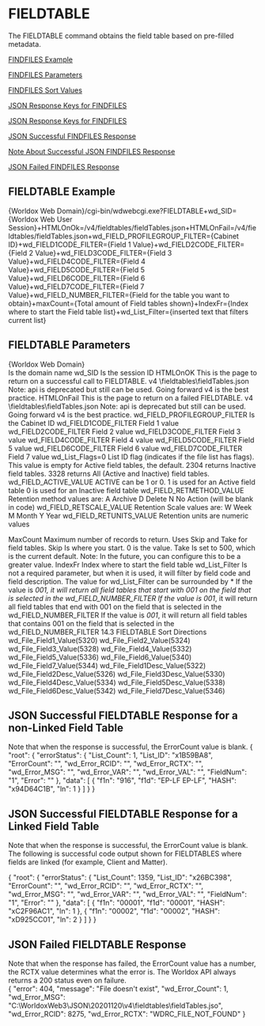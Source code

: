 # FIELDTABLE
The FIELDTABLE command obtains the field table based on pre-filled metadata.

[FINDFILES Example](#findfiles-example)

[FINDFILES Parameters](#findfiles-parameters)

[FINDFILES Sort Values](#findfiles-sort-values)

[JSON Response Keys for FINDFILES](#json-response-keys-for-findfiles)

[JSON Response Keys for FINDFILES](#json-response-keys-for-findfiles)

[JSON Successful FINDFILES Response](#json-successful-findfiles-response)

[Note About Successful JSON FINDFILES Response](#note-about-sucessful-json-findfiles-response)

[JSON Failed FINDFILES Response](#json-failed-findfiles-response)

## FIELDTABLE Example
{Worldox Web Domain}/cgi-bin/wdwebcgi.exe?FIELDTABLE+wd_SID={Worldox Web User Session}+HTMLOnOk=/v4/fieldtables/fieldTables.json+HTMLOnFail=/v4/fieldtables/fieldTables.json+wd_FIELD_PROFILEGROUP_FILTER={Cabinet ID}+wd_FIELD1CODE_FILTER={Field 1 Value}+wd_FIELD2CODE_FILTER={Field 2 Value}+wd_FIELD3CODE_FILTER={Field 3 Value}+wd_FIELD4CODE_FILTER={Field 4 Value}+wd_FIELD5CODE_FILTER={Field 5 Value}+wd_FIELD6CODE_FILTER={Field 6 Value}+wd_FIELD7CODE_FILTER={Field 7 Value}+wd_FIELD_NUMBER_FILTER={Field for the table you want to obtain}+maxCount={Total amount of Field tables shown}+IndexFr={Index where to start the Field table list}+wd_List_Filter={inserted text that filters current list}

## FIELDTABLE Parameters
{Worldox Web Domain}	
Is the domain name
wd_SID
	Is the session ID
HTMLOnOK
This is the page to return on a successful call to FIELDTABLE.
v4 \fieldtables\fieldTables.json
Note: api is deprecated but still can be used. Going forward v4 is the best practice.
HTMLOnFail
This is the page to return on a failed FIELDTABLE.
v4 \fieldtables\fieldTables.json
Note: api is deprecated but still can be used. Going forward v4 is the best practice.
wd_FIELD_PROFILEGROUP_FILTER
	Is the Cabinet ID
wd_FIELD1CODE_FILTER 
	Field 1 value
wd_FIELD2CODE_FILTER
	Field 2 value
wd_FIELD3CODE_FILTER
	Field 3 value
wd_FIELD4CODE_FILTER
	Field 4 value
wd_FIELD5CODE_FILTER
	Field 5 value
wd_FIELD6CODE_FILTER
	Field 6 value
wd_FIELD7CODE_FILTER
	Field 7 value
wd_List_Flags=0
	List ID flag (indicates if the file list has flags). This value is empty for Active field tables, the default.
	2304 returns Inactive field tables.
	3328 returns All (Active and Inactive) field tables.
wd_FIELD_ACTIVE_VALUE 
ACTIVE can be 1 or 0.
	1 is used for an Active field table
0 is used for an Inactive field table
wd_FIELD_RETMETHOD_VALUE 
Retention method values are:
		A Archive
		D Delete
		N No Action (will be blank in code)
wd_FIELD_RETSCALE_VALUE
Retention Scale values are:
		W Week
M Month
Y Year
wd_FIELD_RETUNITS_VALUE
Retention units are numeric values

MaxCount
Maximum number of records to return. Uses Skip and Take for field tables. Skip Is where you start. 0 is the value. Take Is set to 500, which is the current default. Note: In the future, you can configure this to be a greater value. 
IndexFr
	Index where to start the field table
wd_List_Filter 
Is not a required parameter, but when it is used, it will filter by field code and field description.
The value for wd_List_Filter can be surrounded by *
If the value is *001, it will return all field tables that start with 001 on the field that is selected in the wd_FIELD_NUMBER_FILTER
If the value is 001*, it will return all field tables that end with 001 on the field that is selected in the wd_FIELD_NUMBER_FILTER
If the value is *001*, it will return all field tables that contains 001 on the field that is selected in the wd_FIELD_NUMBER_FILTER
14.3	FIELDTABLE Sort Directions
wd_File_Field1_Value(5320)
wd_File_Field2_Value(5324)
wd_File_Field3_Value(5328)
wd_File_Field4_Value(5332)
wd_File_Field5_Value(5336)
wd_File_Field6_Value(5340)
wd_File_Field7_Value(5344)
wd_File_Field1Desc_Value(5322)
wd_File_Field2Desc_Value(5326)
wd_File_Field3Desc_Value(5330)
wd_File_Field4Desc_Value(5334)
wd_File_Field5Desc_Value(5338)
wd_File_Field6Desc_Value(5342)
wd_File_Field7Desc_Value(5346)

## JSON Successful FIELDTABLE Response for a non-Linked Field Table 
Note that when the response is successful, the ErrorCount value is blank. 
{
    "root": {
        "errorStatus": {
            "List_Count": 1,
            "List_ID": "x1B59BA8",
            "ErrorCount": "",
            "wd_Error_RCID": "",
            "wd_Error_RCTX": "",
            "wd_Error_MSG": "",
            "wd_Error_VAR": "",
            "wd_Error_VAL": "",
            "FieldNum": "1",
            "Error": ""
        },
        "data": [
            {
                "f1n": "916",
                "f1d": "EP-LF EP-LF",
                "HASH": "x94D64C1B",
                "ln": 1
            }
        ]
    }
}

## JSON Successful FIELDTABLE Response for a Linked Field Table

Note that when the response is successful, the ErrorCount value is blank. 
The following is successful code output shown for FIELDTABLES where fields are linked (for example, Client and Matter). 

{
    "root": {
        "errorStatus": {
            "List_Count": 1359,
            "List_ID": "x26BC398",
            "ErrorCount": "",
            "wd_Error_RCID": "",
            "wd_Error_RCTX": "",
            "wd_Error_MSG": "",
            "wd_Error_VAR": "",
            "wd_Error_VAL": "",
            "FieldNum": "1",
            "Error": ""
        },
        "data": [
            {
                "f1n": "00001",
                "f1d": "00001",
                "HASH": "xC2F96AC1",
                "ln": 1
            },
            {
                "f1n": "00002",
                "f1d": "00002",
                "HASH": "xD925CC01",
                "ln": 2
            }
        ]
    }
}

## JSON Failed FIELDTABLE Response
Note that when the response has failed, the ErrorCount value has a number, the RCTX value determines what the error is. The Worldox API always returns a 200 status even on failure.  
{
    "error": 404,
    "message": "File doesn't exist",
    "wd_Error_Count": 1,
    "wd_Error_MSG": "C:\\WorldoxWeb3\\JSON\\20201120\\v4\\fieldtables\\fieldTables.jso",
    "wd_Error_RCID": 8275,
    "wd_Error_RCTX": "WDRC_FILE_NOT_FOUND"
}
